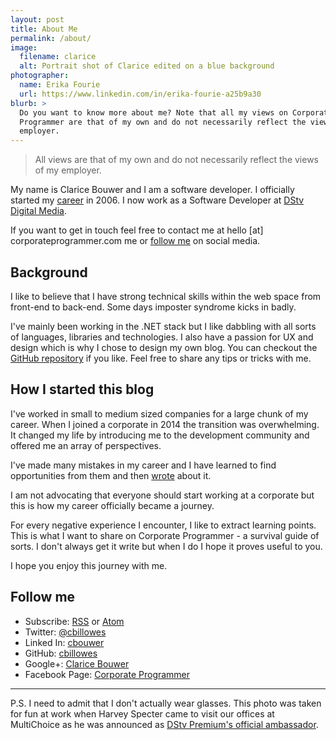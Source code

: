 ```yaml
---
layout: post
title: About Me
permalink: /about/
image:
  filename: clarice
  alt: Portrait shot of Clarice edited on a blue background
photographer:
  name: Erika Fourie
  url: https://www.linkedin.com/in/erika-fourie-a25b9a30
blurb: >
  Do you want to know more about me? Note that all my views on Corporate
  Programmer are that of my own and do not necessarily reflect the views of my
  employer.
---
```

> All views are that of my own and do not necessarily reflect the
views of my employer.

My name is Clarice Bouwer and I am a software developer.
I officially started my [career](/timeline) in 2006. I now work as a Software
Developer at [DStv Digital Media](http://dstvdm.dstv.com/).

If you want to get in touch feel free to contact me at
hello [at] corporateprogrammer.com me or [follow me](/about/#follow-me) on 
social media.

## Background

I like to believe that I have strong technical skills within
the web space from front-end to back-end. Some days imposter syndrome kicks in
badly.

I've mainly been working in the .NET stack
but I like dabbling with all sorts of languages, libraries and technologies.
I also have a passion for UX and design which is why I chose to design my own
blog. You can checkout the
[GitHub repository](https://github.com/cbillowes/corporate-programmer) if you like.
Feel free to share any tips or tricks with me.

## How I started this blog

I've worked in small to medium sized companies for a large chunk of my career.
When I joined a corporate in 2014 the transition was overwhelming.
It changed my life by introducing me to the development community and
offered me an array of perspectives.

I've made many mistakes in my career and I have learned to find
opportunities from them and then
[wrote](/blog/how-i-got-an-article-published) about it.

I am not advocating that everyone should start working at a corporate but
this is how my career officially became a journey.

For every negative experience I encounter, I like to extract learning points.
This is what I want to share on Corporate Programmer - a survival guide of
sorts. I don't always get it write but when I do I hope it proves useful to you.

I hope you enjoy this journey with me.

## Follow me

* Subscribe: [RSS](http://www.corporateprogrammer.com/feed.xml) or [Atom](http://www.corporateprogrammer.com/atom.xml)
* Twitter: [@cbillowes](https://twitter.com/cbillowes)
* Linked In: [cbouwer](https://za.linkedin.com/in/cbouwer)
* GitHub: [cbillowes](https://github.com/cbillowes)
* Google+: [Clarice Bouwer](https://plus.google.com/115621322234261959523)
* Facebook Page: [Corporate Programmer](https://www.facebook.com/corporateprogrammer)

---

P.S. I need to admit that I don't actually wear glasses. This photo was taken for fun
at work when Harvey Specter came to visit our offices at MultiChoice as he was
announced as [DStv Premium's official ambassador](http://ewn.co.za/2015/08/31/Harvey-Specter-announced-as-DSTV-Premiums-official-ambassador).
